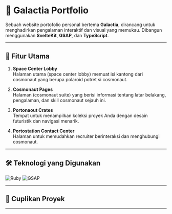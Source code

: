 # 🌌 Galactia Portfolio

Sebuah website portofolio personal bertema **Galactia**, dirancang untuk menghadirkan pengalaman interaktif dan visual yang memukau. Dibangun menggunakan **SvelteKit**, **GSAP**, dan **TypeScript**.

---

## 🚀 Fitur Utama
1. **Space Center Lobby**  
   Halaman utama (space center lobby) memuat isi kantong dari cosmonaut yang berupa polaroid potret si cosmonaut.

2. **Cosmonaut Pages**  
   Halaman (cosmonaut suite) yang berisi informasi tentang latar belakang, pengalaman, dan skill cosmonaut sejauh ini.

3. **Portonaout Crates**  
   Tempat untuk menampilkan koleksi proyek Anda dengan desain futuristik dan navigasi menarik.

4. **Portostation Contact Center**  
   Halaman untuk memudahkan recruiter berinteraksi dan menghubungi cosmonaut.

---

## 🛠️ Teknologi yang Digunakan
![Ruby](https://img.shields.io/badge/svelte-dc2f02.svg?style=for-the-badge&logo=svelte&logoColor=white)
![GSAP](https://img.shields.io/badge/gsap-38b000.svg?style=for-the-badge&logo=greensock&logoColor=white)

---

## 📸 Cuplikan Proyek
<!-- - **Lobby**  
  ![Preview Lobby](link-preview-lobby)
  
- **Biography**  
  ![Preview Biography](link-preview-biography)

- **Portonaout Crates**  
  ![Preview Portonaout Crates](link-preview-portonaout-crates)

- **Contact Center**  
  ![Preview Contact Center](link-preview-contact-center) -->

---

